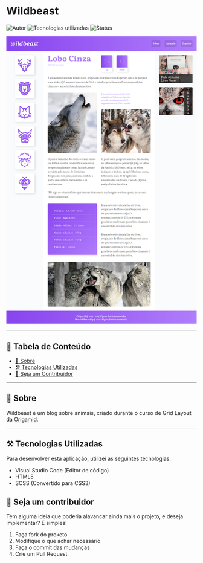 # Wildbeast

![Autor](https://img.shields.io/badge/author-Wendell%20Kenneddy-brightgreen)
![Tecnologias utilizadas](https://img.shields.io/badge/techs-HTML%20%26%20SCSS-brightgreen)
![Status](https://img.shields.io/badge/status-concluded-brightgreen)

![Resultado Final](./.github/final-result.png)

---

## :bookmark_tabs: Tabela de Conteúdo

- [:closed_book: Sobre](#closed_book-sobre)
- [:hammer_and_pick: Tecnologias Utilizadas](#hammer_and_pick-tecnologias-utilizadas)
- [:handshake: Seja um Contribuidor](#handshake-seja-um-contribuidor)

---

## :closed_book: Sobre

Wildbeast é um blog sobre animais, criado durante o curso de Grid Layout da [Origamid](https://origamid.com).

---

## :hammer_and_pick: Tecnologias Utilizadas

Para desenvolver esta aplicação, utilizei as seguintes tecnologias:

- Visual Studio Code (Editor de código)
- HTML5
- SCSS (Convertido para CSS3)

## :handshake: Seja um contribuidor

Tem alguma ideia que poderia alavancar ainda mais o projeto, e deseja implementar? É simples!

1. Faça fork do proketo
2. Modifique o que achar necessário
3. Faça o commit das mudanças
4. Crie um Pull Request
